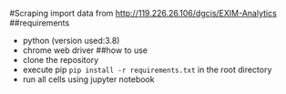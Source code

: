 #Scraping import data from http://119.226.26.106/dgcis/EXIM-Analytics
##requirements

- python (version used:3.8)
- chrome web driver
  ##how to use
- clone the repository
- execute pip `pip install -r requirements.txt` in the root directory
- run all cells using jupyter notebook
